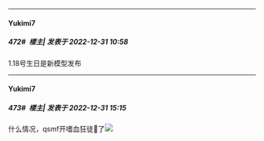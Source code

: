 

*****

####  Yukimi7  
##### 472#         楼主| 发表于 2022-12-31 10:58

1.18号生日是新模型发布



*****

####  Yukimi7  
##### 473#         楼主| 发表于 2022-12-31 15:15

什么情况，qsmf开嗜血狂徒🦄了<img src="https://static.saraba1st.com/image/smiley/face2017/040.png" referrerpolicy="no-referrer">

